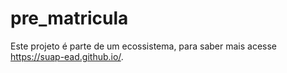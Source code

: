 # pre_matricula

Este projeto é parte de um ecossistema, para saber mais acesse <a href="https://suap-ead.github.io/">https://suap-ead.github.io/</a>.

